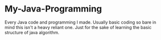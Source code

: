# My-Java-Programming
Every Java code and programming I made. Usually basic coding so bare in mind this isn't a heavy reliant one. Just for the sake of learning the basic structure of java algorithm.
